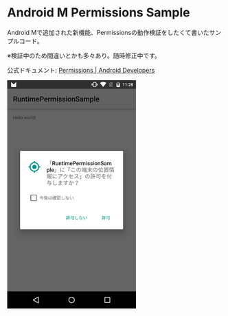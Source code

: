 Android M Permissions Sample
===

Android Mで追加された新機能、Permissionsの動作検証をしたくて書いたサンプルコード。

※検証中のため間違いとかも多々あり。随時修正中です。

公式ドキュメント: [Permissions | Android Developers](https://developer.android.com/preview/features/runtime-permissions.html)

<img src="https://raw.githubusercontent.com/intemous9/AndroidM_PermissionsSample/master/Screenshot/Screenshot_1.png" width=300 />